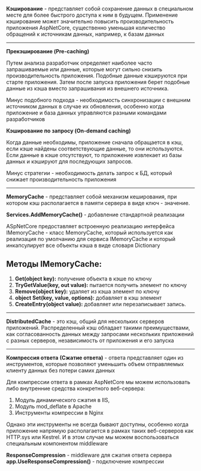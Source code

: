 **Кэширование** - представляет собой сохранение данных в специальном месте для более быстрого доступа к ним в будущем. Применение кэширование может значительно повысить производительность приложения AspNetCore, существенно уменьшая количество обращений к источникам данных, например, к базам данных

---

**Прекэширование (Pre-caching)**

Путем анализа разработчик определяет наиболее часто запрашиваемые или данные, которые могут сильно снизить производительность приложения. Подобные данные кэшируются при старте приложения. Затем после запуска приложения берет подобные данные из кэша вместо запрашивания из внешнего источника.

Минус подобного подхода - необходимость синхронизации с внешним источником данных в случае их обновления, особенно когда приложение и база данных управляются разными командами разработчиков

**Кэширование по запросу (On-demand caching)**

Когда данные необходимы, приложение сначала обращается в кэш, если кэше найдены соответствующие данные, то они используются. Если данные в кэше отсутствуют, то приложение извлекает из базы данных и кэшируют для последующих запросов.

Минус стратегии - необходимость делать запрос к БД, который снижает производительность приложения

---

**MemoryCache** - представляет собой механизм кеширования, при котором кэш располагается в памяти сервера в виде ключ - значение.

**Services.AddMemoryCache()** - добавление стандартной реализации

ASpNetCore предоставляет встроенную реализацию интерфейса IMemoryCache - класс MemoryCache, который используется как реализация по умолчанию для сервиса IMemoryCache и который инкапсулирует все объекты кэша в виде словаря Dictionary

## Методы IMemoryCache:

1. **Get(object key):** получение объекта в кэше по ключу
2. **TryGetValue(key, out value):** пытается получить элемент по ключу
3. **Remove(object key):** удаляет из кэша элемент по ключу
4. **object Set(key, value, options):** добавляет в кэш элемент
5. **CreateEntry(object value):** добавляет или перезаписывает запись.

---

**DistributedCache** - это кэш, общий для нескольких серверов приложений. Распределенный кэш обладает такими преимуществами, как согласованность данных между запросами нескольких приложений с разных серверов, независимость от приложения и его запуска

---

**Компрессия ответа** **(Сжатие ответа)** - ответа представляет один из инструментов, которые позволяют уменьшить объем отправляемых клиенту данных без потери самих данных

Для компрессии ответа в рамках AspNetCore мы можем использовать либо внутренние средства конкретного веб-сервера:

1. Модуль динамического сжатия в IIS,
2. Модуль mod_deflate в Apache
3. Инструменты компрессии в Nginx

Однако эти инструменты не всегда бывают доступны, особенно когда приложение напрямую располагается в рамках таких веб-серверов как HTTP.sys или Kestrel. И в этом случае мы можем воспользоваться специальным компонентом middleware

**ResponseCompression** - middleware для сжатия ответа сервера
**app.UseResponseCompression()** - подключение компрессии